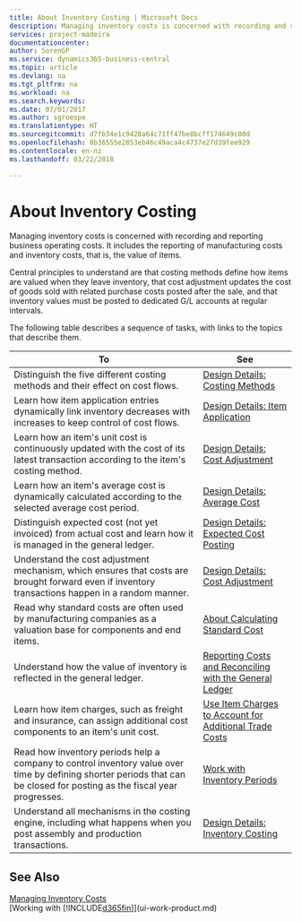 ```yaml
---
title: About Inventory Costing | Microsoft Docs
description: Managing inventory costs is concerned with recording and reporting business operating costs. It includes the reporting of manufacturing costs and inventory costs, that is, the value of items.
services: project-madeira
documentationcenter: 
author: SorenGP
ms.service: dynamics365-business-central
ms.topic: article
ms.devlang: na
ms.tgt_pltfrm: na
ms.workload: na
ms.search.keywords: 
ms.date: 07/01/2017
ms.author: sgroespe
ms.translationtype: HT
ms.sourcegitcommit: d7fb34e1c9428a64c71ff47be8bcff174649c00d
ms.openlocfilehash: 8b36555e2853eb46c49aca4c4737e27d39fee929
ms.contentlocale: en-nz
ms.lasthandoff: 03/22/2018

---
```

# <a name="about-inventory-costing"></a>About Inventory Costing
Managing inventory costs is concerned with recording and reporting business operating costs. It includes the reporting of manufacturing costs and inventory costs, that is, the value of items.  

 Central principles to understand are that costing methods define how items are valued when they leave inventory, that cost adjustment updates the cost of goods sold with related purchase costs posted after the sale, and that inventory values must be posted to dedicated G/L accounts at regular intervals.  

 The following table describes a sequence of tasks, with links to the topics that describe them.   

|**To**|**See**|  
|------------|-------------|  
|Distinguish the five different costing methods and their effect on cost flows.|[Design Details: Costing Methods](design-details-costing-methods.md)|  
|Learn how item application entries dynamically link inventory decreases with increases to keep control of cost flows.|[Design Details: Item Application](design-details-item-application.md)|  
|Learn how an item's unit cost is continuously updated with the cost of its latest transaction according to the item's costing method.|[Design Details: Cost Adjustment](design-details-cost-adjustment.md)|  
|Learn how an item's average cost is dynamically calculated according to the selected average cost period.|[Design Details: Average Cost](design-details-average-cost.md)|  
|Distinguish expected cost (not yet invoiced) from actual cost and learn how it is managed in the general ledger.|[Design Details: Expected Cost Posting](design-details-expected-cost-posting.md)|  
|Understand the cost adjustment mechanism, which ensures that costs are brought forward even if inventory transactions happen in a random manner.|[Design Details: Cost Adjustment](design-details-cost-adjustment.md)|  
|Read why standard costs are often used by manufacturing companies as a valuation base for components and end items.|[About Calculating Standard Cost](finance-about-calculating-standard-cost.md)|  
|Understand how the value of inventory is reflected in the general ledger.|[Reporting Costs and Reconciling with the General Ledger](finance-report-costs-and-reconcile-with-the-general-ledger.md)|  
|Learn how item charges, such as freight and insurance, can assign additional cost components to an item's unit cost.|[Use Item Charges to Account for Additional Trade Costs](payables-how-assign-item-charges.md)|  
|Read how inventory periods help a company to control inventory value over time by defining shorter periods that can be closed for posting as the fiscal year progresses.|[Work with Inventory Periods](finance-how-to-work-with-inventory-periods.md)|  
|Understand all mechanisms in the costing engine, including what happens when you post assembly and production transactions.|[Design Details: Inventory Costing](design-details-inventory-costing.md)|

## <a name="see-also"></a>See Also
[Managing Inventory Costs](finance-manage-inventory-costs.md)    
[Working with [!INCLUDE[d365fin](includes/d365fin_md.md)]](ui-work-product.md)

